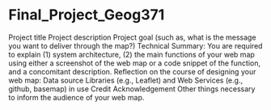# Final_Project_Geog371

Project title
Project description
Project goal (such as, what is the message you want to deliver through the map?)
Technical Summary: You are required to explain (1) system architecture, (2) the main functions of your web map using either a screenshot of the web map or a code snippet of the function, and a concomitant description.
Reflection on the course of designing your web map:
Data source
Libraries (e.g., Leaflet) and Web Services (e.g., github, basemap) in use
Credit
Acknowledgement
Other things necessary to inform the audience of your web map.
